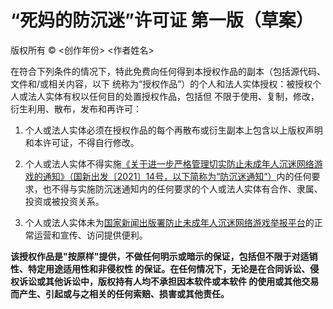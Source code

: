 # “死妈的防沉迷”许可证 第一版（草案）

版权所有 © \<创作年份\> \<作者姓名\>

在符合下列条件的情况下，特此免费向任何得到本授权作品的副本（包括源代码、文件和/或相关内容，以下
统称为“授权作品”）的个人和法人实体授权：被授权个人或法人实体有权以任何目的处置授权作品，包括但
不限于使用、复制，修改，衍生利用、散布，发布和再许可：

1. 个人或法人实体必须在授权作品的每个再散布或衍生副本上包含以上版权声明和本许可证，不得自行修改。

2. 个人或法人实体不得实施[《关于进一步严格管理切实防止未成年人沉迷网络游戏的通知》（国新出发〔2021〕14号，以下简称为“防沉迷通知”）](https://www.nppa.gov.cn/nppa/contents/279/98792.shtml)内的任何要求，也不得与实施防沉迷通知内的任何要求的个人或法人实体有合作、隶属、投资或被投资关系。

3. 个人或法人实体未为[国家新闻出版署防止未成年人沉迷网络游戏举报平台](https://jubao.chinaso.com/)的正常运营和宣传、访问提供便利。

**该授权作品是"按原样"提供，不做任何明示或暗示的保证，包括但不限于对适销性、特定用途适用性和非侵权性
的保证。在任何情况下，无论是在合同诉讼、侵权诉讼或其他诉讼中，版权持有人均不承担因本软件或本软件
的使用或其他交易而产生、引起或与之相关的任何索赔、损害或其他责任。**

